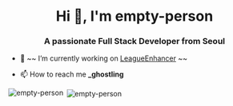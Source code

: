 <h1 align="center">Hi 👋, I'm empty-person</h1>
<h3 align="center">A passionate Full Stack Developer from Seoul</h3>



- 🔭 	~~ I’m currently working on [LeagueEnhancer](https://github.com/empty-person/LeagueEnhancer)	 ~~

- 📫 How to reach me **_ghostling**




<p><img align="left" src="https://github-readme-stats.vercel.app/api/top-langs?username=empty-person&show_icons=true&locale=en&layout=compact" alt="empty-person" /></p>

<p>&nbsp;<img align="center" src="https://github-readme-stats.vercel.app/api?username=empty-person&show_icons=true&locale=en" alt="empty-person" /></p>

